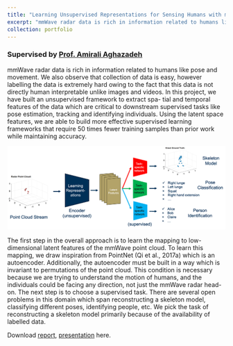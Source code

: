 ```yaml
---
title: "Learning Unsupervised Representations for Sensing Humans with mmWave Radars"
excerpt: "mmWave radar data is rich in information related to humans like pose and movement. We also observe that collection of data is easy, however labelling the data is extremely hard owing to the fact that this data is not directly human interpretable unlike images and videos. In this project, we have built an unsupervised framework to extract spa- tial and temporal features of the data which are critical to downstream supervised tasks like pose estimation, tracking and identifying individuals. Using the latent space features, we are able to build more effective supervised learning frameworks that require 50 times fewer training samples than prior work while maintaining accuracy."
collection: portfolio
---
```


### Supervised by [Prof. Amirali Aghazadeh](https://amirmohan.github.io/)

mmWave radar data is rich in information related to humans like pose and movement. We also observe that collection of data is easy, however labelling the data is extremely hard owing to the fact that this data is not directly human interpretable unlike images and videos. In this project, we have built an unsupervised framework to extract spa- tial and temporal features of the data which are critical to downstream supervised tasks like pose estimation, tracking and identifying individuals. Using the latent space features, we are able to build more effective supervised learning frameworks that require 50 times fewer training samples than prior work while maintaining accuracy.

![](/images/2023-gdl.gif)

The first step in the overall approach is to learn the mapping to low-dimensional latent features of the mmWave point cloud. To learn this mapping, we draw inspiration from PointNet (Qi et al., 2017a) which is an autoencoder. Additionally, the autoencoder must be built in a way which is invariant to permutations of the point cloud. This condition is necessary because we are trying to understand the motion of humans, and the individuals could be facing any direction, not just the mmWave radar head-on. The next step is to choose a supervised task. There are several open problems in this domain which span reconstructing a skeleton model, classifying different poses, identifying people, etc. We pick the task of reconstructing a skeleton model primarily because of the availability of labelled data.

Download [report](/files/ECE8803_GDL_ProjectReport.pdf), [presentation](/files/ECE8803_GDL_Presentation.pptx) here.